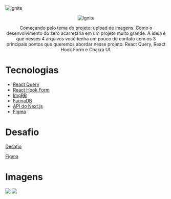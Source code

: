 <img alt="Ignite" src="https://i.imgur.com/eCVyxxy.png">
<p align="center">
  <img alt="Ignite" src="https://i.ibb.co/3hMBRCG/imagem-2022-01-23-030348.png">
</p>

<p align="center">
Começando pelo tema do projeto: upload de imagens. Como o desenvolvimento do zero acarretaria em um projeto muito grande. A ideia é que nesses 4 arquivos você tenha um pouco de contato com os 3 principais pontos que queremos abordar nesse projeto: React Query, React Hook Form e Chakra UI.
</p>

# Tecnologias

- [React Query](https://react-query.tanstack.com)
- [React Hook Form](https://react-hook-form.com)
- [ImgBB](https://api.imgbb.com)
- [FaunaDB](https://fauna.com)
- [API do Next.js](https://nextjs.org)
- [Figma](https://www.figma.com/file/bJRmNgdoxrUzYFIqJbbXAh/Desafio-2-Módulo-4-ReactJS-(Copy)?node-id=0%3A1)

# Desafio

[Desafio](https://www.notion.so/Desafio-02-Upload-de-imagens-4cf1c3b1c1ad4a66961b6e48558cc3b8)

[Figma](https://www.figma.com/file/bJRmNgdoxrUzYFIqJbbXAh/Desafio-2-Módulo-4-ReactJS-(Copy)?node-id=0%3A1)

# Imagens

<img src="https://i.ibb.co/xjVDc7d/imagem-2022-01-23-030712.png">
<img src="https://i.ibb.co/xfgSNFH/imagem-2022-01-23-030835.png">
